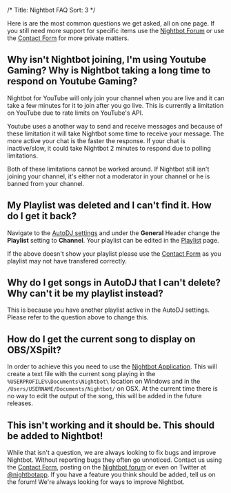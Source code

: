 /*
Title: Nightbot FAQ
Sort: 3
*/

Here is are the most common questions we get asked, all on one page. If you still need more support for specific items use the [Nightbot Forum](https://community.nightdev.com/c/nightbot) or use the [Contact Form](https://www.nightdev.com/contact/) for more private matters.

## Why isn't Nightbot joining, I'm using Youtube Gaming? Why is Nightbot taking a long time to respond on Youtube Gaming?

Nightbot for YouTube will only join your channel when you are live and it can take a few minutes for it to join after you go live. This is currently a limitation on YouTube due to rate limits on YouTube's API.

Youtube uses a another way to send and receive messages and because of these limitation it will take Nightbot some time to receive your message. The more active your chat is the faster the response. If your chat is inactive/slow, it could take Nightbot 2 minutes to respond due to polling limitations. 

Both of these limitations cannot be worked around. If Nightbot still isn't joining your channel, it's either not a moderator in your channel or he is banned from your channel.

## My Playlist was deleted and I can't find it. How do I get it back?

Navigate to the [AutoDJ settings](https://beta.nightbot.tv/song_requests) and under the **General** Header change the **Playlist** setting to **Channel**. Your playlist can be edited in the [Playlist](https://beta.nightbot.tv/song_requests/playlist) page.

If the above doesn't show your playlist please use the [Contact Form](https://nightdev.com/contact/) as you playlist may not have transfered correctly.

## Why do I get songs in AutoDJ that I can't delete? Why can't it be my playlist instead?

This is because you have another playlist active in the AutoDJ settings. Please refer to the question above to change this.

## How do I get the current song to display on OBS/XSpilt?

In order to achieve this you need to use the [Nightbot Application](https://docs.nightbot.tv/app-beta). This will create a text file with the current song playing in the `%USERPROFILE%\Documents\Nightbot\` location on Windows and in the `/Users/USERNAME/Documents/Nightbot/` on OSX. At the current time there is no way to edit the output of the song, this will be added in the future releases.

## This isn't working and it should be. This should be added to Nightbot!

While that isn't a question, we are always looking to fix bugs and improve Nightbot. Without reporting bugs they often go unnoticed. Contact us using the [Contact Form](https://nightdev.com/contact/), posting on the [Nightbot forum](https://community.nightdev.com/c/nightbot) or even on Twitter at [@nightbotapp](https://twitter.com/nightbotapp). If you have a feature you think should be added, tell us on the forum! We're always looking for ways to improve Nightbot. 
